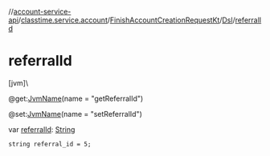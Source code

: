 //[account-service-api](../../../../index.md)/[classtime.service.account](../../index.md)/[FinishAccountCreationRequestKt](../index.md)/[Dsl](index.md)/[referralId](referral-id.md)

# referralId

[jvm]\

@get:[JvmName](https://kotlinlang.org/api/latest/jvm/stdlib/kotlin.jvm/-jvm-name/index.html)(name = &quot;getReferralId&quot;)

@set:[JvmName](https://kotlinlang.org/api/latest/jvm/stdlib/kotlin.jvm/-jvm-name/index.html)(name = &quot;setReferralId&quot;)

var [referralId](referral-id.md): [String](https://kotlinlang.org/api/latest/jvm/stdlib/kotlin/-string/index.html)

<code>string referral_id = 5;</code>
